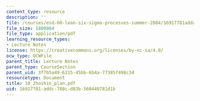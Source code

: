 ```yaml
---
content_type: resource
description: ''
file: /courses/esd-60-lean-six-sigma-processes-summer-2004/16917781addc788cd83b560440781d1b_10_2hoshin_plan.pdf
file_size: 1800864
file_type: application/pdf
learning_resource_types:
- Lecture Notes
license: https://creativecommons.org/licenses/by-nc-sa/4.0/
ocw_type: OCWFile
parent_title: Lecture Notes
parent_type: CourseSection
parent_uid: 3f7b5a49-6215-45bb-6b4a-77385f498c34
resourcetype: Document
title: 10_2hoshin_plan.pdf
uid: 16917781-addc-788c-d83b-560440781d1b
---
```

